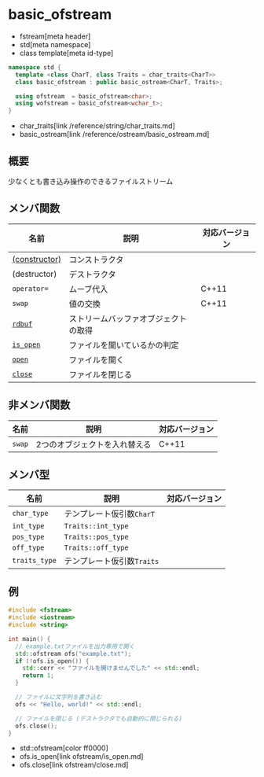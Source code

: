# basic_ofstream
* fstream[meta header]
* std[meta namespace]
* class template[meta id-type]

```cpp
namespace std {
  template <class CharT, class Traits = char_traits<CharT>>
  class basic_ofstream : public basic_ostream<CharT, Traits>;

  using ofstream  = basic_ofstream<char>;
  using wofstream = basic_ofstream<wchar_t>;
}
```
* char_traits[link /reference/string/char_traits.md]
* basic_ostream[link /reference/ostream/basic_ostream.md]

## 概要

少なくとも書き込み操作のできるファイルストリーム

## メンバ関数

| 名前                                             | 説明                                 | 対応バージョン |
|--------------------------------------------------|--------------------------------------|----------------|
| [(constructor)](basic_ofstream/op_constructor.md) | コンストラクタ                       | |
| (destructor)                                     | デストラクタ                         | |
| `operator=`                                      | ムーブ代入                           | C++11 |
| `swap`                                           | 値の交換                             | C++11 |
| [`rdbuf`](basic_ofstream/rdbuf.md)                | ストリームバッファオブジェクトの取得 | |
| [`is_open`](basic_ofstream/is_open.md)            | ファイルを開いているかの判定         | |
| [`open`](basic_ofstream/open.md)                  | ファイルを開く                       | |
| [`close`](basic_ofstream/close.md)                | ファイルを閉じる                     | |


## 非メンバ関数

| 名前   | 説明                          | 対応バージョン |
|--------|-------------------------------|----------------|
| `swap` | 2つのオブジェクトを入れ替える | C++11 |


## メンバ型

| 名前             | 説明                          | 対応バージョン |
|------------------|-------------------------------|----------------|
| `char_type`      | テンプレート仮引数`CharT`     | |
| `int_type`       | `Traits::int_type`            | |
| `pos_type`       | `Traits::pos_type`            | |
| `off_type`       | `Traits::off_type`            | |
| `traits_type`    | テンプレート仮引数`Traits`    | |

## 例
```cpp example
#include <fstream>
#include <iostream>
#include <string>

int main() {
  // example.txtファイルを出力専用で開く
  std::ofstream ofs("example.txt");
  if (!ofs.is_open()) {
    std::cerr << "ファイルを開けませんでした" << std::endl;
    return 1;
  }

  // ファイルに文字列を書き込む
  ofs << "Hello, world!" << std::endl;

  // ファイルを閉じる (デストラクタでも自動的に閉じられる)
  ofs.close();
}
```
* std::ofstream[color ff0000]
* ofs.is_open[link ofstream/is_open.md]
* ofs.close[link ofstream/close.md]

